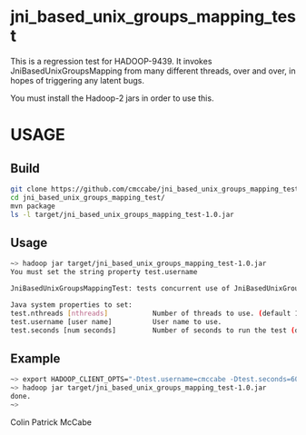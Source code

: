 jni_based_unix_groups_mapping_test
==================================

This is a regression test for HADOOP-9439.  It invokes JniBasedUnixGroupsMapping from many different threads, over and over, in hopes of triggering any latent bugs.

You must install the Hadoop-2 jars in order to use this.

USAGE
=====

Build
-----

```bash
git clone https://github.com/cmccabe/jni_based_unix_groups_mapping_test.git
cd jni_based_unix_groups_mapping_test/
mvn package
ls -l target/jni_based_unix_groups_mapping_test-1.0.jar
```

Usage
-----

```bash
~> hadoop jar target/jni_based_unix_groups_mapping_test-1.0.jar
You must set the string property test.username

JniBasedUnixGroupsMappingTest: tests concurrent use of JniBasedUnixGroupsMapping in Hadoop.

Java system properties to set:
test.nthreads [nthreads]           Number of threads to use. (default 100)
test.username [user name]          User name to use.
test.seconds [num seconds]         Number of seconds to run the test (default 10)
```

Example
-------

```bash
~> export HADOOP_CLIENT_OPTS="-Dtest.username=cmccabe -Dtest.seconds=60 -Dtest.nthreads=200"
~> hadoop jar target/jni_based_unix_groups_mapping_test-1.0.jar
done.
~>
```

Colin Patrick McCabe
